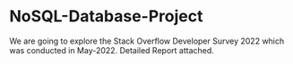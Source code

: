 # NoSQL-Database-Project
We are going to explore the Stack Overflow Developer Survey 2022 which was conducted in May-2022. Detailed Report attached.
